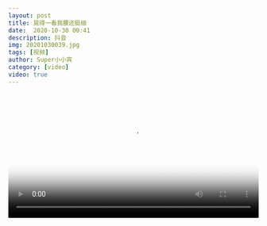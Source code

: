 ```yaml
---
layout: post
title: 晃得一看我腰还挺细
date:  2020-10-30 00:41
description: 抖音
img: 20201030039.jpg
tags: [视频]
author: Super小小宾
category: [video]
video: true
---
```

<video controls loop preload="auto" poster="/assets/img/20201030039.jpg" width="100%" src="https://img.xnan.top/%E5%B8%85%E5%93%A5%E8%A7%86%E9%A2%91/%E6%99%83%E5%BE%97%E4%B8%80%E7%9C%8B%E6%88%91%E8%85%B0%E8%BF%98%E6%8C%BA%E7%BB%86.mp4"></video>
     
